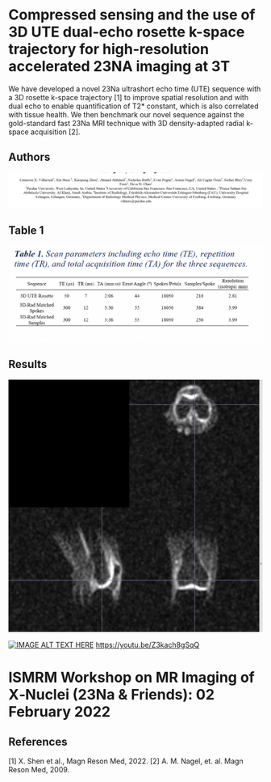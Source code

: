 # Compressed sensing and the use of 3D UTE dual-echo rosette k-space trajectory for high-resolution accelerated 23NA imaging at 3T

We have developed a novel 23Na ultrashort echo time (UTE) sequence with a 3D rosette k-space trajectory [1] to improve spatial resolution and with dual echo to enable quantification of T2* constant, which is also correlated with tissue health. We then benchmark our novel sequence against the gold-standard fast 23Na MRI technique with 3D density-adapted radial k-space acquisition [2].

## Authors

![alt text](https://github.com/uzayemir/23NA-Imaging-3D-UTE-Rosette-/blob/main/authors.png?raw=true)

## Table 1

![alt text](https://github.com/uzayemir/23NA-Imaging-3D-UTE-Rosette-/blob/main/Table1.png?raw=true)

## Results

![alt text](https://github.com/uzayemir/23NA-Imaging-3D-UTE-Rosette-/blob/main/IMG_4048.jpg?raw=true)

[![IMAGE ALT TEXT HERE](https://img.youtube.com/vi/Z3kach8gSqQ/0.jpg)](https://www.youtube.com/watch?v=Z3kach8gSqQ)
https://youtu.be/Z3kach8gSqQ


# ISMRM Workshop on MR Imaging of X‐Nuclei (23Na & Friends): 02 February 2022
## References 
[1] X. Shen et al., Magn Reson Med, 2022. 
[2] A. M. Nagel, et. al. Magn Reson Med, 2009.
